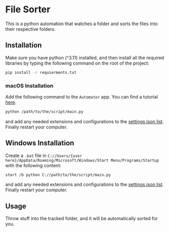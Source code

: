# File Sorter

This is a python automation that watches a folder and sorts the files into their respective folders.

## Installation

Make sure you have python (^3.11) installed, and then install all the required libraries by typing the following command on the root of the project:

```bash
pip install -r requierments.txt
```

### macOS Installation

Add the following command to the ``Automator`` app. You can find a tutorial [here](https://youtu.be/LfxZMofHs_U?t=658).

```bash
python /path/to/the/script/main.py
```

and add any needed extensions and configurations to the [settings.json list](../scripts/settings.json). Finally restart your computer.

## Windows Installation

Create a ``.bat`` file in ``C://Users/{user here}/AppData/Roaming/Microsoft/Windows/Start Menu/Programs/Startup`` with the following content:

```bash
start /b python C://path/to/the/script/main.py
```

and add any needed extensions and configurations to the [settings.json list](../scripts/settings.json). Finally restart your computer.

## Usage

Throw stuff into the tracked folder, and it will be automatically sorted for you.

